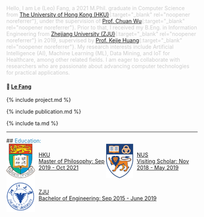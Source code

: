 <span style="color: #cccccc;"> Hello, I am Le (Leo) Fang, a 2021 M.Phil. graduate in Computer Science from [The University of Hong Kong (HKU)](https://www.hku.hk/){:target="_blank" rel="noopener noreferrer"}, under the supervision of [Prof. Chuan Wu](https://i.cs.hku.hk/~cwu/index.html){:target="_blank" rel="noopener noreferrer"}. Prior to that, I received my B.Eng. in Information Engineering from [Zhejiang University (ZJU)](https://www.zju.edu.cn/english/){:target="_blank" rel="noopener noreferrer"} in 2019, supervised by [Prof. Kejie Huang](https://person.zju.edu.cn/en/huangkejie){:target="_blank" rel="noopener noreferrer"}. My research interests include Artificial Intelligence (AI), Machine Learning (ML), Data Mining, and IoT for Healthcare, among other related fields. I am eager to collaborate with researchers who are passionate about advancing computer technologies for practical applications. </span>

#### :email:  [Le Fang](mailto:lefang@connect.hku.hk?subject=Contact%20From%20[Github])
<!--#### :scroll:	 [Curriculum Vitae](https://drive.google.com/file/d/1ecQ5bYDulEMCxVWKoVcQsc1yqgWMkddW/view?usp=sharing){:target="_blank" rel="noopener noreferrer"}-->

{% include project.md %}

{% include publication.md %}

{% include ta.md %}

<hr>
## <a id="edu"></a> <span style="color: #2E8BC0;">Education: </span>
<div style="display: flex; align-items: center; space-between;">
  <a href="https://hku.hk" target="_blank" style="display: flex; align-items: center;">
    <img src="assets/hku-removebg-preview(1).png" alt="HKU" style="width: 75px; height: 90px; margin-right: 10px;">
    <span>HKU <br> Master of Philosophy: Sep 2019 - Oct 2021</span>
  </a>
  
  <a href="https://nus.edu.sg" target="_blank" style="display: flex; align-items: center;">
    <img src="assets/nus-removebg-preview.png" alt="NUS" style="width: 75px; height: 90px; margin-right: 10px;">
    <span>NUS <br> Visiting Scholar: Nov 2018 - May 2019</span>
  </a>
</div>

<div style="display: flex; align-items: center;">
  <a href="https://www.zju.edu.cn/english/" target="_blank" style="display: flex; align-items: center;">
    <img src="assets/zju-removebg-preview.png" alt="ZJU" style="width: 75px; height: 90px; margin-right: 10px;">
    <span>ZJU <br> Bachelor of Engineering: Sep 2015 - June 2019</span>
  </a>
</div>


